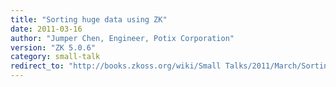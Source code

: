 ```yaml
---
title: "Sorting huge data using ZK"
date: 2011-03-16
author: "Jumper Chen, Engineer, Potix Corporation"
version: "ZK 5.0.6"
category: small-talk
redirect_to: "http://books.zkoss.org/wiki/Small Talks/2011/March/Sorting huge data using ZK"
---
```

